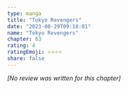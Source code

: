 ```yaml
---
type: manga
title: "Tokyo Revengers"
date: "2023-08-29T09:18:01"
name: "Tokyo Revengers"
chapter: 63
rating: 4
ratingEmoji: ⭐️⭐️⭐️⭐️
share: false
---
```


*[No review was written for this chapter]*
